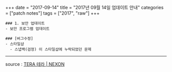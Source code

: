 +++
date = "2017-09-14"
title = "2017년 09월 14일 업데이트 안내"
categories = ["patch notes"]
tags = ["2017", "raw"]
+++

```
### 1. 보안 업데이트
- 보안 프로그램 업데이트

### [버그수정]
- 스타일샵
  - 스냅백(검정) 이 스타일샵에 누락되었던 문제
```

----

source : [TERA 테라 | NEXON](http://tera.nexon.com/news/update/view.aspx?n4articlesn=297)